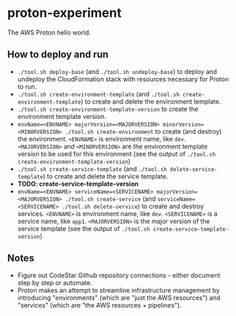 # proton-experiment

The AWS Proton hello world.

## How to deploy and run

* `./tool.sh deploy-base` (and `./tool.sh undeploy-base`) to deploy and undeploy the CloudFormation stack with resources necessary for Proton to run.
* `./tool.sh create-environment-template` (and `./tool.sh create-environment-template`) to create and delete the environment template.
* `./tool.sh create-environment-template-version` to create the environment template version.
* `envName=<ENVNAME> majorVersion=<MAJORVERSION> minorVersion=<MINORVERSION> ./tool.sh create-environment` to create (and destroy) the environment. `<ENVNAME>` is environment name, like `dev`. `<MAJORVERSION>` and `<MINORVERSION>` are the environment template version to be used for this environment (see the output of `./tool.sh create-environment-template-version`)
* `./tool.sh create-service-template` (and `./tool.sh delete-service-template`) to create and delete the service template.
* **TODO: create-service-template-version**
* `envName=<ENVNAME> serviceName=<SERVICENAME> majorVersion=<MAJORVERSION> ./tool.sh create-service` (and `serviceName=<SERVICENAME> ./tool.sh delete-service`) to create and destroy services. `<ENVNAME>` is environment name, like `dev`. `<SERVICENAME>` is a service name, like `app1`. `<MAJORVERSION>` is the major version of the service template  (see the output of `./tool.sh create-service-template-version`)

## Notes

* Figure out CodeStar Github repository connections - either document step by step or automate.
* Proton makes an attempt to streamline infrastructure management by introducing "environments" (which are "just the AWS resources") and "services" (which are "the AWS resources + pipelines").
